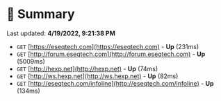 # 📖 Summary
Last updated: **4/19/2022, 9:21:38 PM**

- `GET` [https://eseqtech.com](https://eseqtech.com) - **Up** (231ms)
- `GET` [http://forum.eseqtech.com](http://forum.eseqtech.com) - **Up** (5009ms)
- `GET` [http://hexp.net](http://hexp.net) - **Up** (74ms)
- `GET` [http://ws.hexp.net](http://ws.hexp.net) - **Up** (82ms)
- `GET` [http://eseqtech.com/infoline](http://eseqtech.com/infoline) - **Up** (134ms)
